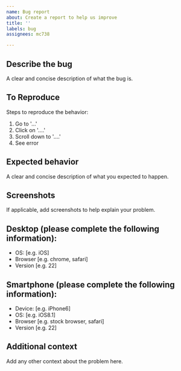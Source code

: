 ```yaml
---
name: Bug report
about: Create a report to help us improve
title: ''
labels: bug
assignees: mc738

---
```


## Describe the bug
A clear and concise description of what the bug is.

## To Reproduce
Steps to reproduce the behavior:
1. Go to '...'
2. Click on '....'
3. Scroll down to '....'
4. See error

## Expected behavior
A clear and concise description of what you expected to happen.

## Screenshots
If applicable, add screenshots to help explain your problem.

## Desktop (please complete the following information):
* OS: [e.g. iOS]
* Browser [e.g. chrome, safari]
* Version [e.g. 22]

## Smartphone (please complete the following information):
* Device: [e.g. iPhone6]
* OS: [e.g. iOS8.1]
* Browser [e.g. stock browser, safari]
* Version [e.g. 22]

## Additional context
Add any other context about the problem here.
